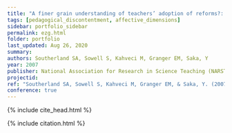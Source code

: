 ```yaml
---
title: "A finer grain understanding of teachers’ adoption of reforms?: Development of an instrument to assess science teachers’ pedagogical discontentment (STPD)"
tags: [pedagogical_discontentment, affective_dimensions]
sidebar: portfolio_sidebar
permalink: ezg.html
folder: portfolio
last_updated: Aug 26, 2020
summary:
authors: Southerland SA, Sowell S, Kahveci M, Granger EM, Saka, Y
year: 2007
publisher: National Association for Research in Science Teaching (NARST)
projectid:
ref: "Southerland SA, Sowell S, Kahveci M, Granger EM, & Saka, Y. (2007). <i>A finer grain understanding of teachers’ adoption of reforms?: Development of an instrument to assess science teachers’ pedagogical discontentment (STPD)</i>. Paper presented at the National Association for Research in Science Teaching (NARST). New Orleans, USA. April 15 - 18, 2007."
conference: true
---
```

{% include cite_head.html %}

{% include citation.html %}